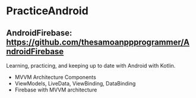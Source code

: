 # PracticeAndroid

## AndroidFirebase: https://github.com/thesamoanppprogrammer/AndroidFirebase

Learning, practicing, and keeping up to date with Android with Kotlin. 
- MVVM Architecture Components
- ViewModels, LiveData, ViewBinding, DataBinding
- Firebase with MVVM architecture
